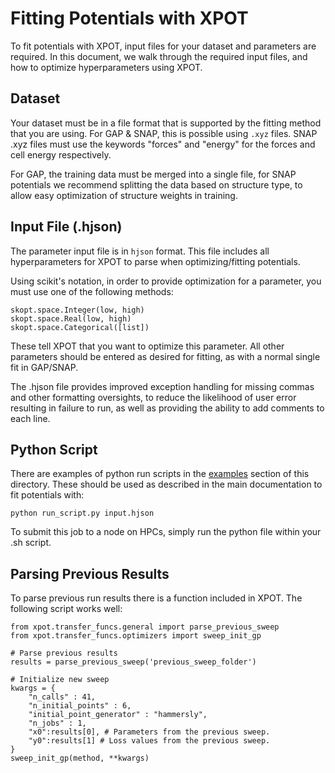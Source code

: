 # Fitting Potentials with XPOT

To fit potentials with XPOT, input files for your dataset and parameters are required. In this document, we walk through the required input files, and how to optimize hyperparameters using XPOT.

## Dataset 
Your dataset must be in a file format that is supported by the fitting method that you are using. For GAP & SNAP, this is possible using `.xyz` files. SNAP .xyz files must use the keywords "forces" and "energy" for the forces and cell energy respectively.

For GAP, the training data must be merged into a single file, for SNAP potentials we recommend splitting the data based on structure type, to allow easy optimization of structure weights in training. 

## Input File (.hjson)

The parameter input file is in `hjson` format. This file includes all hyperparameters for XPOT to parse when optimizing/fitting potentials. 

Using scikit's notation, in order to provide optimization for a parameter, you must use one of the following methods:

```
skopt.space.Integer(low, high)
skopt.space.Real(low, high)
skopt.space.Categorical([list])
```

These tell XPOT that you want to optimize this parameter. All other parameters should be entered as desired for fitting, as with a normal single fit in GAP/SNAP. 

The .hjson file provides improved exception handling for missing commas and other formatting oversights, to reduce the likelihood of user error resulting in failure to run, as well as providing the ability to add comments to each line. 

## Python Script

There are examples of python run scripts in the [examples](examples) section of this directory. These should be used as described in the main documentation to fit potentials with:

```
python run_script.py input.hjson
```

To submit this job to a node on HPCs, simply run the python file within your .sh script.

## Parsing Previous Results

To parse previous run results there is a function included in XPOT. The following script works well:

```
from xpot.transfer_funcs.general import parse_previous_sweep
from xpot.transfer_funcs.optimizers import sweep_init_gp

# Parse previous results
results = parse_previous_sweep('previous_sweep_folder')

# Initialize new sweep
kwargs = {
    "n_calls" : 41,
    "n_initial_points" : 6,
    "initial_point_generator" : "hammersly",
    "n_jobs" : 1,
    "x0":results[0], # Parameters from the previous sweep.
    "y0":results[1] # Loss values from the previous sweep.
}
sweep_init_gp(method, **kwargs)
```